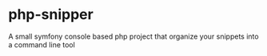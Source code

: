 # php-snipper
A small symfony console based php project that organize your snippets into a command line tool
